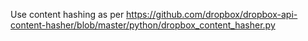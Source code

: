 
Use content hashing as per https://github.com/dropbox/dropbox-api-content-hasher/blob/master/python/dropbox_content_hasher.py

